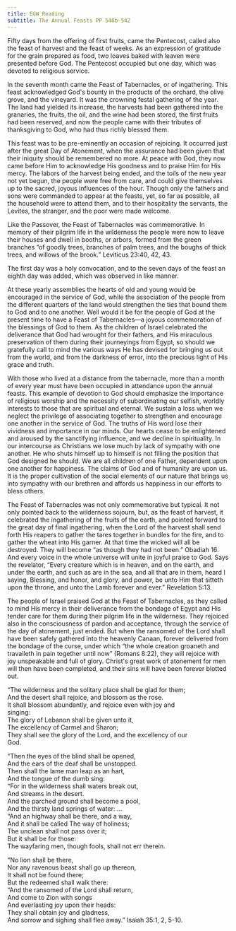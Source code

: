 ```yaml
---
title: EGW Reading
subtitle: The Annual Feasts PP 540b-542
---
```


Fifty days from the offering of first fruits, came the Pentecost, called also the feast of harvest and the feast of weeks. As an expression of gratitude for the grain prepared as food, two loaves baked with leaven were presented before God. The Pentecost occupied but one day, which was devoted to religious service.

In the seventh month came the Feast of Tabernacles, or of ingathering. This feast acknowledged God's bounty in the products of the orchard, the olive grove, and the vineyard. It was the crowning festal gathering of the year. The land had yielded its increase, the harvests had been gathered into the granaries, the fruits, the oil, and the wine had been stored, the first fruits had been reserved, and now the people came with their tributes of thanksgiving to God, who had thus richly blessed them.

This feast was to be pre-eminently an occasion of rejoicing. It occurred just after the great Day of Atonement, when the assurance had been given that their iniquity should be remembered no more. At peace with God, they now came before Him to acknowledge His goodness and to praise Him for His mercy. The labors of the harvest being ended, and the toils of the new year not yet begun, the people were free from care, and could give themselves up to the sacred, joyous influences of the hour. Though only the fathers and sons were commanded to appear at the feasts, yet, so far as possible, all the household were to attend them, and to their hospitality the servants, the Levites, the stranger, and the poor were made welcome.

Like the Passover, the Feast of Tabernacles was commemorative. In memory of their pilgrim life in the wilderness the people were now to leave their houses and dwell in booths, or arbors, formed from the green branches “of goodly trees, branches of palm trees, and the boughs of thick trees, and willows of the brook.” Leviticus 23:40, 42, 43.

The first day was a holy convocation, and to the seven days of the feast an eighth day was added, which was observed in like manner.

At these yearly assemblies the hearts of old and young would be encouraged in the service of God, while the association of the people from the different quarters of the land would strengthen the ties that bound them to God and to one another. Well would it be for the people of God at the present time to have a Feast of Tabernacles—a joyous commemoration of the blessings of God to them. As the children of Israel celebrated the deliverance that God had wrought for their fathers, and His miraculous preservation of them during their journeyings from Egypt, so should we gratefully call to mind the various ways He has devised for bringing us out from the world, and from the darkness of error, into the precious light of His grace and truth.

With those who lived at a distance from the tabernacle, more than a month of every year must have been occupied in attendance upon the annual feasts. This example of devotion to God should emphasize the importance of religious worship and the necessity of subordinating our selfish, worldly interests to those that are spiritual and eternal. We sustain a loss when we neglect the privilege of associating together to strengthen and encourage one another in the service of God. The truths of His word lose their vividness and importance in our minds. Our hearts cease to be enlightened and aroused by the sanctifying influence, and we decline in spirituality. In our intercourse as Christians we lose much by lack of sympathy with one another. He who shuts himself up to himself is not filling the position that God designed he should. We are all children of one Father, dependent upon one another for happiness. The claims of God and of humanity are upon us. It is the proper cultivation of the social elements of our nature that brings us into sympathy with our brethren and affords us happiness in our efforts to bless others.

The Feast of Tabernacles was not only commemorative but typical. It not only pointed back to the wilderness sojourn, but, as the feast of harvest, it celebrated the ingathering of the fruits of the earth, and pointed forward to the great day of final ingathering, when the Lord of the harvest shall send forth His reapers to gather the tares together in bundles for the fire, and to gather the wheat into His garner. At that time the wicked will all be destroyed. They will become “as though they had not been.” Obadiah 16. And every voice in the whole universe will unite in joyful praise to God. Says the revelator, “Every creature which is in heaven, and on the earth, and under the earth, and such as are in the sea, and all that are in them, heard I saying, Blessing, and honor, and glory, and power, be unto Him that sitteth upon the throne, and unto the Lamb forever and ever.” Revelation 5:13.

The people of Israel praised God at the Feast of Tabernacles, as they called to mind His mercy in their deliverance from the bondage of Egypt and His tender care for them during their pilgrim life in the wilderness. They rejoiced also in the consciousness of pardon and acceptance, through the service of the day of atonement, just ended. But when the ransomed of the Lord shall have been safely gathered into the heavenly Canaan, forever delivered from the bondage of the curse, under which “the whole creation groaneth and travaileth in pain together until now” (Romans 8:22), they will rejoice with joy unspeakable and full of glory. Christ's great work of atonement for men will then have been completed, and their sins will have been forever blotted out.

“The wilderness and the solitary place shall be glad for them;  
And the desert shall rejoice, and blossom as the rose.  
It shall blossom abundantly, and rejoice even with joy and  
singing:  
The glory of Lebanon shall be given unto it,  
The excellency of Carmel and Sharon;  
They shall see the glory of the Lord, and the excellency of our  
God.

“Then the eyes of the blind shall be opened,  
And the ears of the deaf shall be unstopped.  
Then shall the lame man leap as an hart,  
And the tongue of the dumb sing:  
“For in the wilderness shall waters break out,  
And streams in the desert.  
And the parched ground shall become a pool,  
And the thirsty land springs of water: ...  
“And an highway shall be there, and a way,  
And it shall be called The way of holiness;  
The unclean shall not pass over it;  
But it shall be for those:  
The wayfaring men, though fools, shall not err therein.

“No lion shall be there,  
Nor any ravenous beast shall go up thereon,  
It shall not be found there;  
But the redeemed shall walk there:  
“And the ransomed of the Lord shall return,  
And come to Zion with songs  
And everlasting joy upon their heads:  
They shall obtain joy and gladness,  
And sorrow and sighing shall flee away.” Isaiah 35:1, 2, 5-10.